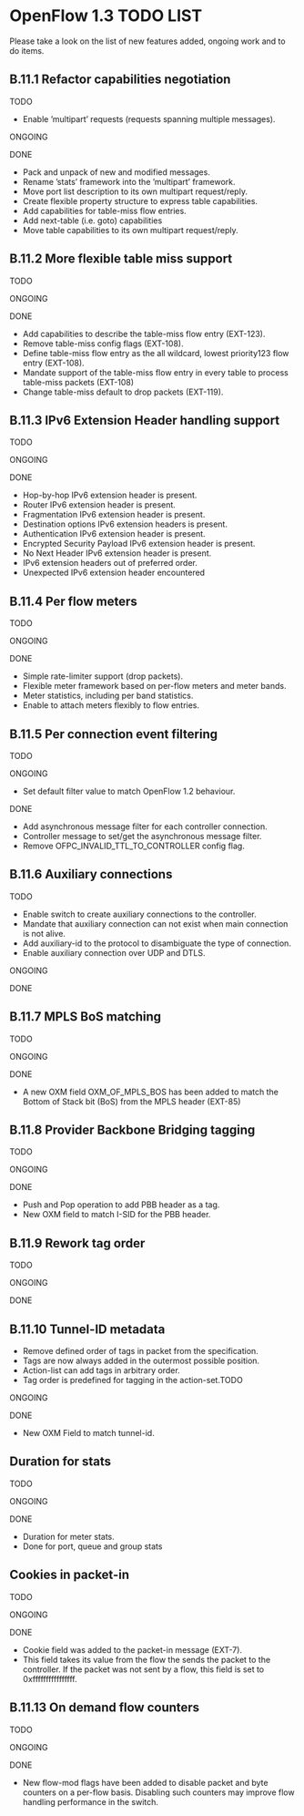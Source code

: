 OpenFlow 1.3 TODO LIST
=============================
Please take a look on the list of new features added, ongoing work and to do items.   

B.11.1 Refactor capabilities negotiation
----------------------------------------

TODO

- Enable ’multipart’ requests (requests spanning multiple messages).

ONGOING


DONE

- Pack and unpack of new and modified messages.
- Rename ’stats’ framework into the ’multipart’ framework. 
- Move port list description to its own multipart request/reply.
- Create flexible property structure to express table capabilities.
- Add capabilities for table-miss flow entries.
- Add next-table (i.e. goto) capabilities
- Move table capabilities to its own multipart request/reply.

B.11.2 More flexible table miss support
-----------------------------------------

TODO


ONGOING

DONE

- Add capabilities to describe the table-miss flow entry (EXT-123). 
- Remove table-miss config flags (EXT-108).
- Define table-miss flow entry as the all wildcard, lowest priority123 flow entry (EXT-108).
- Mandate support of the table-miss flow entry in every table to process table-miss packets (EXT-108)
- Change table-miss default to drop packets (EXT-119).

B.11.3 IPv6 Extension Header handling support
----------------------------------------------

TODO

ONGOING

DONE

- Hop-by-hop IPv6 extension header is present.
- Router IPv6 extension header is present.
- Fragmentation IPv6 extension header is present.
- Destination options IPv6 extension headers is present.
- Authentication IPv6 extension header is present.
- Encrypted Security Payload IPv6 extension header is present.
- No Next Header IPv6 extension header is present.
- IPv6 extension headers out of preferred order.
- Unexpected IPv6 extension header encountered

B.11.4 Per flow meters
-----------------------

TODO

ONGOING

DONE
- Simple rate-limiter support (drop packets).
- Flexible meter framework based on per-flow meters and meter bands.
- Meter statistics, including per band statistics.
- Enable to attach meters flexibly to flow entries.

B.11.5 Per connection event filtering
--------------------------------------

TODO


ONGOING

- Set default filter value to match OpenFlow 1.2 behaviour.

DONE

- Add asynchronous message filter for each controller connection.
- Controller message to set/get the asynchronous message filter.
- Remove OFPC_INVALID_TTL_TO_CONTROLLER config flag.

B.11.6 Auxiliary connections
-----------------------------

TODO

- Enable switch to create auxiliary connections to the controller.
- Mandate that auxiliary connection can not exist when main connection is not alive.
- Add auxiliary-id to the protocol to disambiguate the type of connection.
- Enable auxiliary connection over UDP and DTLS.

ONGOING

DONE

B.11.7 MPLS BoS matching
--------------------------

TODO

ONGOING

DONE

- A new OXM field OXM_OF_MPLS_BOS has been added to match the Bottom 
of Stack bit (BoS) from the MPLS header (EXT-85)

B.11.8 Provider Backbone Bridging tagging
-------------------------------------------

TODO



ONGOING


DONE
- Push and Pop operation to add PBB header as a tag.
- New OXM field to match I-SID for the PBB header.

B.11.9 Rework tag order
------------------------

TODO



ONGOING


DONE

B.11.10 Tunnel-ID metadata
---------------------------
- Remove defined order of tags in packet from the specification.
- Tags are now always added in the outermost possible position.
- Action-list can add tags in arbitrary order.
- Tag order is predefined for tagging in the action-set.TODO

ONGOING

DONE

- New OXM Field to match tunnel-id.

Duration for stats
-------------------

TODO



ONGOING

DONE

- Duration for meter stats.
- Done for port, queue and group stats

Cookies in packet-in
----------------------

TODO

ONGOING

DONE

- Cookie field was added to the packet-in message (EXT-7). 
- This field takes its value from the flow the
sends the packet to the controller. If the packet was not sent by 
a flow, this field is set to 0xffffffffffffffff.

B.11.13 On demand flow counters
--------------------------------

TODO

ONGOING

DONE

- New flow-mod flags have been added to disable packet and byte 
counters on a per-flow basis. Disabling such counters may improve 
flow handling performance in the switch.
